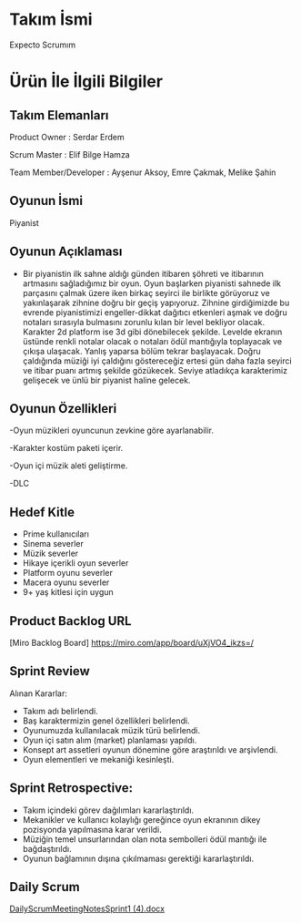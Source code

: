 
# **Takım İsmi**

Expecto Scrumım


# Ürün İle İlgili Bilgiler

## Takım Elemanları

 Product Owner : Serdar Erdem 

 Scrum Master : Elif Bilge Hamza

 Team Member/Developer : Ayşenur Aksoy, Emre Çakmak, Melike Şahin

## Oyunun İsmi

Piyanist

## Oyunun Açıklaması

- Bir piyanistin ilk sahne aldığı günden itibaren şöhreti ve itibarının artmasını sağladığımız bir oyun. Oyun başlarken piyanisti sahnede ilk parçasını çalmak üzere
iken birkaç seyirci ile birlikte görüyoruz ve yakınlaşarak zihnine doğru bir geçiş yapıyoruz. 
Zihnine girdiğimizde bu evrende piyanistimizi engeller-dikkat dağıtıcı etkenleri aşmak ve doğru notaları sırasıyla 
bulmasını zorunlu kılan bir level bekliyor olacak. Karakter 2d platform ise 3d gibi dönebilecek şekilde. Levelde ekranın üstünde renkli notalar olacak o notaları
 ödül mantığıyla toplayacak ve çıkışa ulaşacak. Yanlış yaparsa bölüm tekrar başlayacak.  Doğru çaldığında müziği iyi çaldığını göstereceğiz ertesi gün daha fazla seyirci ve itibar puanı artmış şekilde gözükecek. Seviye atladıkça karakterimiz gelişecek 
ve ünlü bir piyanist haline gelecek.

## Oyunun Özellikleri
 -Oyun müzikleri oyuncunun zevkine göre ayarlanabilir.

-Karakter kostüm paketi içerir.

-Oyun içi müzik aleti geliştirme.

-DLC 

## Hedef Kitle

- Prime kullanıcıları
- Sinema severler
- Müzik severler
- Hikaye içerikli oyun severler
- Platform oyunu severler
- Macera oyunu severler
- 9+ yaş kitlesi için uygun


## Product Backlog URL

[Miro Backlog Board] https://miro.com/app/board/uXjVO4_ikzs=/ 

## Sprint Review

Alınan Kararlar:
- Takım adı belirlendi.
- Baş karaktermizin genel özellikleri belirlendi.
- Oyunumuzda kullanılacak müzik türü belirlendi.
- Oyun içi satın alım (market) planlaması yapıldı.
- Konsept art assetleri oyunun dönemine göre araştırıldı ve arşivlendi.
- Oyun elementleri ve mekaniği kesinleşti.  

## Sprint Retrospective:

- Takım içindeki görev dağılımları kararlaştırıldı. 
- Mekanikler ve kullanıcı kolaylığı gereğince oyun ekranının dikey pozisyonda yapılmasına karar verildi.
- Müziğin temel unsurlarından olan nota sembolleri ödül mantığı ile bağdaştırıldı. 
- Oyunun bağlamının dışına çıkılmaması gerektiği kararlaştırıldı.

## Daily Scrum 
[DailyScrumMeetingNotesSprint1 (4).docx](https://github.com/wmelikesahin/Unity_Team62/files/8646050/DailyScrumMeetingNotesSprint1.4.docx)


